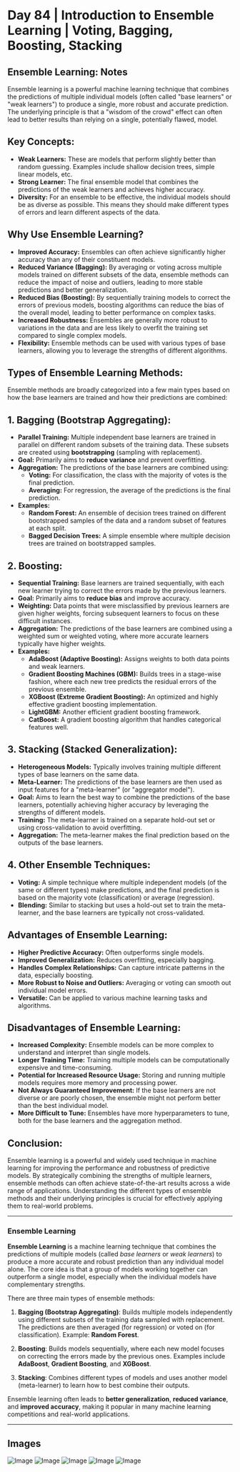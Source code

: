 # Day 84 | Introduction to Ensemble Learning | Voting, Bagging, Boosting, Stacking


## Ensemble Learning: Notes
Ensemble learning is a powerful machine learning technique that combines the predictions of multiple individual models (often called "base learners" or "weak learners") to produce a single, more robust and accurate prediction. The underlying principle is that a "wisdom of the crowd" effect can often lead to better results than relying on a single, potentially flawed, model.

## Key Concepts:
* **Weak Learners:** These are models that perform slightly better than random guessing. Examples include shallow decision trees, simple linear models, etc.
* **Strong Learner:** The final ensemble model that combines the predictions of the weak learners and achieves higher accuracy.
* **Diversity:** For an ensemble to be effective, the individual models should be as diverse as possible. This means they should make different types of errors and learn different aspects of the data.

## Why Use Ensemble Learning?
* **Improved Accuracy:** Ensembles can often achieve significantly higher accuracy than any of their constituent models.
* **Reduced Variance (Bagging):** By averaging or voting across multiple models trained on different subsets of the data, ensemble methods can reduce the impact of noise and outliers, leading to more stable predictions and better generalization.
* **Reduced Bias (Boosting):** By sequentially training models to correct the errors of previous models, boosting algorithms can reduce the bias of the overall model, leading to better performance on complex tasks.
* **Increased Robustness:** Ensembles are generally more robust to variations in the data and are less likely to overfit the training set compared to single complex models.
* **Flexibility:** Ensemble methods can be used with various types of base learners, allowing you to leverage the strengths of different algorithms.

## Types of Ensemble Learning Methods:
Ensemble methods are broadly categorized into a few main types based on how the base learners are trained and how their predictions are combined:


## 1. Bagging (Bootstrap Aggregating):
* **Parallel Training:** Multiple independent base learners are trained in parallel on different random subsets of the training data. These subsets are created using **bootstrapping** (sampling with replacement).
* **Goal:** Primarily aims to **reduce variance** and prevent overfitting.
* **Aggregation:** The predictions of the base learners are combined using:
    * **Voting:** For classification, the class with the majority of votes is the final prediction.
    * **Averaging:** For regression, the average of the predictions is the final prediction.
* **Examples:**
    * **Random Forest:** An ensemble of decision trees trained on different bootstrapped samples of the data and a random subset of features at each split.
    * **Bagged Decision Trees:** A simple ensemble where multiple decision trees are trained on bootstrapped samples.


## 2. Boosting:
* **Sequential Training:** Base learners are trained sequentially, with each new learner trying to correct the errors made by the previous learners.
* **Goal:** Primarily aims to **reduce bias** and improve accuracy.
* **Weighting:** Data points that were misclassified by previous learners are given higher weights, forcing subsequent learners to focus on these difficult instances.
* **Aggregation:** The predictions of the base learners are combined using a weighted sum or weighted voting, where more accurate learners typically have higher weights.
* **Examples:**
    * **AdaBoost (Adaptive Boosting):** Assigns weights to both data points and weak learners.
    * **Gradient Boosting Machines (GBM):** Builds trees in a stage-wise fashion, where each new tree predicts the residual errors of the previous ensemble.
    * **XGBoost (Extreme Gradient Boosting):** An optimized and highly effective gradient boosting implementation.
    * **LightGBM:** Another efficient gradient boosting framework.
    * **CatBoost:** A gradient boosting algorithm that handles categorical features well.


## 3. Stacking (Stacked Generalization):
* **Heterogeneous Models:** Typically involves training multiple different types of base learners on the same data.
* **Meta-Learner:** The predictions of the base learners are then used as input features for a "meta-learner" (or "aggregator model").
* **Goal:** Aims to learn the best way to combine the predictions of the base learners, potentially achieving higher accuracy by leveraging the strengths of different models.
* **Training:** The meta-learner is trained on a separate hold-out set or using cross-validation to avoid overfitting.
* **Aggregation:** The meta-learner makes the final prediction based on the outputs of the base learners.


## 4. Other Ensemble Techniques:
* **Voting:** A simple technique where multiple independent models (of the same or different types) make predictions, and the final prediction is based on the majority vote (classification) or average (regression).
* **Blending:** Similar to stacking but uses a hold-out set to train the meta-learner, and the base learners are typically not cross-validated.


## Advantages of Ensemble Learning:
* **Higher Predictive Accuracy:** Often outperforms single models.
* **Improved Generalization:** Reduces overfitting, especially bagging.
* **Handles Complex Relationships:** Can capture intricate patterns in the data, especially boosting.
* **More Robust to Noise and Outliers:** Averaging or voting can smooth out individual model errors.
* **Versatile:** Can be applied to various machine learning tasks and algorithms.


## Disadvantages of Ensemble Learning:
* **Increased Complexity:** Ensemble models can be more complex to understand and interpret than single models.
* **Longer Training Time:** Training multiple models can be computationally expensive and time-consuming.
* **Potential for Increased Resource Usage:** Storing and running multiple models requires more memory and processing power.
* **Not Always Guaranteed Improvement:** If the base learners are not diverse or are poorly chosen, the ensemble might not perform better than the best individual model.
* **More Difficult to Tune:** Ensembles have more hyperparameters to tune, both for the base learners and the aggregation method.

## Conclusion:
Ensemble learning is a powerful and widely used technique in machine learning for improving the performance and robustness of predictive models. By strategically combining the strengths of multiple learners, ensemble methods can often achieve state-of-the-art results across a wide range of applications. Understanding the different types of ensemble methods and their underlying principles is crucial for effectively applying them to real-world problems.



---

### Ensemble Learning

**Ensemble Learning** is a machine learning technique that combines the predictions of multiple models (called *base learners* or *weak learners*) to produce a more accurate and robust prediction than any individual model alone. The core idea is that a group of models working together can outperform a single model, especially when the individual models have complementary strengths.

There are three main types of ensemble methods:

1. **Bagging (Bootstrap Aggregating)**: Builds multiple models independently using different subsets of the training data sampled with replacement. The predictions are then averaged (for regression) or voted on (for classification). Example: **Random Forest**.

2. **Boosting**: Builds models sequentially, where each new model focuses on correcting the errors made by the previous ones. Examples include **AdaBoost**, **Gradient Boosting**, and **XGBoost**.

3. **Stacking**: Combines different types of models and uses another model (meta-learner) to learn how to best combine their outputs.

Ensemble learning often leads to **better generalization**, **reduced variance**, and **improved accuracy**, making it popular in many machine learning competitions and real-world applications.

---



## Images
![Image](assets/Ensemble-Learning_.webp)
![Image](assets/Ensemble-learning.webp)
![Image](assets/Bagging.webp)
![Image](assets/Boosting.webp)
![Image](assets/Stacking.webp)
